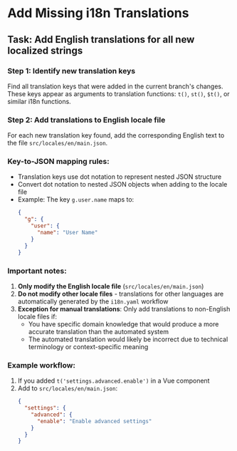 # Add Missing i18n Translations

## Task: Add English translations for all new localized strings

### Step 1: Identify new translation keys
Find all translation keys that were added in the current branch's changes. These keys appear as arguments to translation functions: `t()`, `st()`, `$t()`, or similar i18n functions.

### Step 2: Add translations to English locale file
For each new translation key found, add the corresponding English text to the file `src/locales/en/main.json`.

### Key-to-JSON mapping rules:
- Translation keys use dot notation to represent nested JSON structure
- Convert dot notation to nested JSON objects when adding to the locale file
- Example: The key `g.user.name` maps to:
  ```json
  {
    "g": {
      "user": {
        "name": "User Name"
      }
    }
  }
  ```

### Important notes:
1. **Only modify the English locale file** (`src/locales/en/main.json`)
2. **Do not modify other locale files** - translations for other languages are automatically generated by the `i18n.yaml` workflow
3. **Exception for manual translations**: Only add translations to non-English locale files if:
   - You have specific domain knowledge that would produce a more accurate translation than the automated system
   - The automated translation would likely be incorrect due to technical terminology or context-specific meaning

### Example workflow:
1. If you added `t('settings.advanced.enable')` in a Vue component
2. Add to `src/locales/en/main.json`:
   ```json
   {
     "settings": {
       "advanced": {
         "enable": "Enable advanced settings"
       }
     }
   }
   ```
